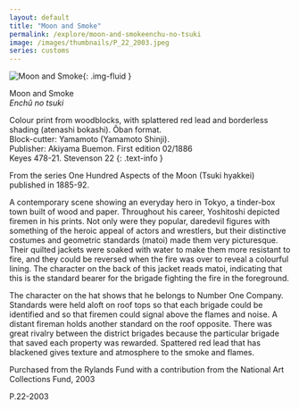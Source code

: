 ```yaml
---
layout: default
title: "Moon and Smoke"
permalink: /explore/moon-and-smokeenchu-no-tsuki
image: /images/thumbnails/P_22_2003.jpeg
series: customs
---
```


![Moon and Smoke]({{site.baseurl}}/images/P_22_2003.jpeg){: .img-fluid }

Moon and Smoke  
_Enchû no tsuki_

Colour print from woodblocks, with splattered red lead and borderless shading (atenashi bokashi).
Ôban format.  
Block-cutter: Yamamoto (Yamamoto Shinji).  
Publisher: Akiyama Buemon. First edition 02/1886  
Keyes 478-21. Stevenson 22
{: .text-info }

From the series One Hundred Aspects of the Moon (Tsuki hyakkei) published
in 1885-92.

A contemporary scene showing an everyday hero in Tokyo, a tinder-box town built of wood and paper.
Throughout his career, Yoshitoshi depicted firemen in his prints.
Not only were they popular, daredevil figures with something of
the heroic appeal of actors and wrestlers, but their distinctive
costumes and geometric standards (matoi) made them very
picturesque. Their quilted jackets were soaked with water to make
them more resistant to fire, and they could be reversed when the
fire was over to reveal a colourful lining. The character on the
back of this jacket reads matoi, indicating that this is
the standard bearer for the brigade fighting the fire in the foreground.

The character on the hat shows that he belongs to Number One Company.
Standards were held aloft on roof tops so that each brigade could
be identified and so that firemen could signal above the flames
and noise. A distant fireman holds another standard on the roof
opposite. There was great rivalry between the district brigades
because the particular brigade that saved each property was rewarded.
Spattered red lead that has blackened
gives texture and atmosphere to the smoke and flames.


Purchased from the Rylands Fund with a contribution from the National Art
Collections Fund, 2003

P.22-2003
